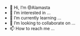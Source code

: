 - 👋 Hi, I’m @Alamasta
- 👀 I’m interested in ...
- 🌱 I’m currently learning ...
- 💞️ I’m looking to collaborate on ...
- 📫 How to reach me ...

<!---
Alamasta/Alamasta is a ✨ special ✨ repository because its `README.md` (this file) appears on your GitHub profile.
You can click the Preview link to take a look at your changes.
--->
